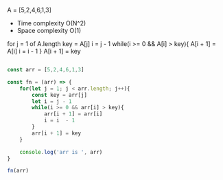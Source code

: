 A = [5,2,4,6,1,3]

- Time complexity O(N^2) 
- Space complexity O(1)


for j = 1 of A.length
key = A[j]
i = j - 1
while(i >= 0 && A[i] > key){
    A[i + 1] = A[i]
    i = i - 1
}
A[i + 1] = key

```js

const arr = [5,2,4,6,1,3]

const fn = (arr) => {
    for(let j = 1; j < arr.length; j++){
        const key = arr[j]
        let i = j - 1
        while(i >= 0 && arr[i] > key){
            arr[i + 1] = arr[i]
            i = i  - 1
        }
        arr[i + 1] = key
    }

    console.log('arr is ', arr)
}

fn(arr)
```
